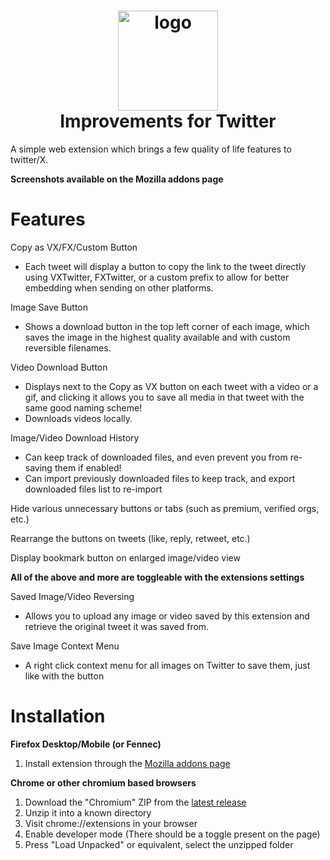 <h1 align="center"><a href="#"><img src="https://github.com/dfgh-6/twitter-unimprovements/blob/main/src/icons/icon.svg?raw=true" width="160" height="160" alt="logo"></a><br>Improvements for Twitter</h1>

A simple web extension which brings a few quality of life features to twitter/X.  

**Screenshots available on the Mozilla addons page**

# Features

Copy as VX/FX/Custom Button
- Each tweet will display a button to copy the link to the tweet directly using VXTwitter, FXTwitter, or a custom prefix to allow for better embedding when sending on other platforms.

Image Save Button
- Shows a download button in the top left corner of each image, which saves the image in the highest quality available and with custom reversible filenames.

Video Download Button
- Displays next to the Copy as VX button on each tweet with a video or a gif, and clicking it allows you to save all media in that tweet with the same good naming scheme!
- Downloads videos locally.

Image/Video Download History
- Can keep track of downloaded files, and even prevent you from re-saving them if enabled!
- Can import previously downloaded files to keep track, and export downloaded files list to re-import

Hide various unnecessary buttons or tabs (such as premium, verified orgs, etc.)

Rearrange the buttons on tweets (like, reply, retweet, etc.)

Display bookmark button on enlarged image/video view

**All of the above and more are toggleable with the extensions settings**

Saved Image/Video Reversing
- Allows you to upload any image or video saved by this extension and retrieve the original tweet it was saved from.

Save Image Context Menu
- A right click context menu for all images on Twitter to save them, just like with the button

# Installation

**Firefox Desktop/Mobile (or Fennec)**
1. Install extension through the [Mozilla addons page](https://addons.mozilla.org/en-GB/firefox/addon/improvements-for-twitter/)

**Chrome or other chromium based browsers**
1. Download the "Chromium" ZIP from the [latest release](https://github.com/usyless/twitter-improvements/releases/latest)
2. Unzip it into a known directory
3. Visit chrome://extensions in your browser
4. Enable developer mode (There should be a toggle present on the page)
5. Press "Load Unpacked" or equivalent, select the unzipped folder

